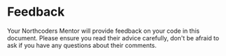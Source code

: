 # Feedback 

Your Northcoders Mentor will provide feedback on your code in this document. Please ensure you read their advice carefully, don't be afraid to ask if you have any questions about their comments. 